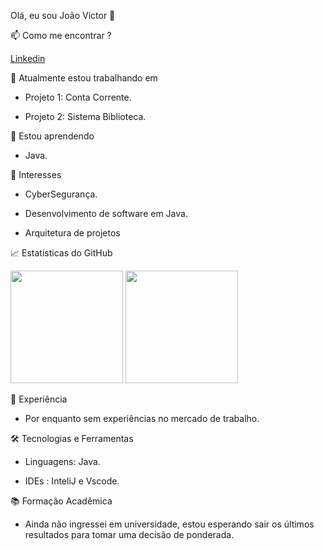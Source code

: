 Olá, eu sou João Victor 👋

📫 Como me encontrar ?
  
  <a href ="https://www.linkedin.com/in/joão-victor-braga-santos-08446a212/"> <text decoration = "none"> Linkedin</text></a>


🔭 Atualmente estou trabalhando em

- Projeto 1: Conta Corrente.

- Projeto 2: Sistema Biblioteca.


🌱 Estou aprendendo

- Java.



💬 Interesses
- CyberSegurança.

- Desenvolvimento de software em Java.

- Arquitetura de projetos

📈 Estatísticas do GitHub
 
 <img loading="lazy" height="180em" src="https://github-readme-stats.vercel.app/api/top-langs/?username=jaovlone&layout=compact&theme=dracula&langs_count=7"/>
 
 <img loading="lazy" height="180em" src="https://github-readme-stats.vercel.app/api?username=jaovlone&show_icons=true&include_all_commits=true&count_private=true&theme=dracula"/>


💼 Experiência

- Por enquanto sem experiências no mercado de trabalho.

🛠️ Tecnologias e Ferramentas

- Linguagens: Java.

- IDEs : InteliJ e Vscode.


📚 Formação Acadêmica

- Ainda não ingressei em universidade, estou esperando sair os últimos resultados para tomar uma decisão de ponderada.
